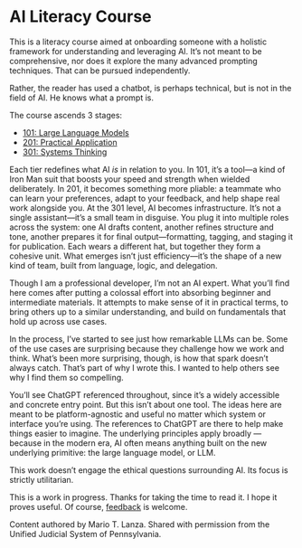 # AI Literacy Course

This is a literacy course aimed at onboarding someone with a holistic framework for understanding and leveraging AI. It’s not meant to be comprehensive, nor does it explore the many advanced prompting techniques. That can be pursued independently.

Rather, the reader has used a chatbot, is perhaps technical, but is not in the field of AI. He knows what a prompt is.

The course ascends 3 stages:

* [101: Large Language Models](./101/)
* [201: Practical Application](./201/)
* [301: Systems Thinking](./301/)

Each tier redefines what AI *is* in relation to you. In 101, it’s a tool—a kind of Iron Man suit that boosts your speed and strength when wielded deliberately. In 201, it becomes something more pliable: a teammate who can learn your preferences, adapt to your feedback, and help shape real work alongside you. At the 301 level, AI becomes infrastructure. It’s not a single assistant—it’s a small team in disguise. You plug it into multiple roles across the system: one AI drafts content, another refines structure and tone, another prepares it for final output—formatting, tagging, and staging it for publication. Each wears a different hat, but together they form a cohesive unit. What emerges isn’t just efficiency—it’s the shape of a new kind of team, built from language, logic, and delegation.

Though I am a professional developer, I’m not an AI expert. What you’ll find here comes after putting a colossal effort into absorbing beginner and intermediate materials.  It attempts to make sense of it in practical terms, to bring others up to a similar understanding, and build on fundamentals that hold up across use cases.

In the process, I’ve started to see just how remarkable LLMs can be. Some of the use cases are surprising because they challenge how we work and think. What’s been more surprising, though, is how that spark doesn’t always catch. That’s part of why I wrote this. I wanted to help others see why I find them so compelling.

You’ll see ChatGPT referenced throughout, since it’s a widely accessible and concrete entry point. But this isn’t about one tool. The ideas here are meant to be platform-agnostic and useful no matter which system or interface you’re using. The references to ChatGPT are there to help make things easier to imagine. The underlying principles apply broadly — because in the modern era, AI often means anything built on the new underlying primitive: the large language model, or LLM.

This work doesn’t engage the ethical questions surrounding AI. Its focus is strictly utilitarian.

This is a work in progress.  Thanks for taking the time to read it. I hope it proves useful.  Of course, [feedback](./FEEDBACK.md) is welcome.

Content authored by Mario T. Lanza. Shared with permission from the Unified Judicial System of Pennsylvania.

